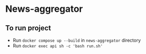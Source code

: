 # News-aggregator


## To run project
- Run `docker compose up --build` in `news-aggregator` directory
- Run `docker exec api sh -c 'bash run.sh'`
